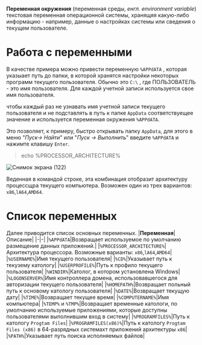 **Переменная окружения** (переменная среды, *енгл. environment variable*) текстовая переменная операционной системы, хранящяя какую-либо информацию - например, данные о настройках системы или сведения о текущем пользователе.

# Работа с переменными
В качестве примера можно привести переменную `%APPdATA` , которая указыает путь до папки, в которой хранятся настройки некоторых программ текущего пользователя. Обычно это `C:\` , где ПОЛЬЗОВАТЕЛЬ - это имя пользователя. Для каждой учетной записи используется свое имя пользователя.

чтобы каждый раз не узнавать имя учетной записи текущего пользователя и не подставлять в путь к папке `AppData` соответствуещее значение и используется переменная окружения `%APPdATA`.

Это позволяет, к примеру, быстро открывать папку `AppData`, для этого в меню "*Пуск-> Найти*" или "*Пуск -> Выполнить*" введите `%APPdATA` и нажимте клавишу `Enter`.

> еcho %PROCESSOR_ARCHITECTURE%
> 
![Снимок экрана (122)](https://user-images.githubusercontent.com/89955495/132613259-5b22732d-e943-496a-bf44-3efa31907907.png)

Веденная в командой строке, эта комбинация отобразит архитектуру процессщра текущего компьютера. Возможен один из трех вариантов: `x86`,`lA64`,`AMD64`.


# Список переменных
Далее приводится список основных переменных.
|**Переменная**|Описание|
|-|-|
|`%APPdATA`|Возвращает используемое по умолчанию размещение данных приложений.|
|`%PROCESSOR_ARCHITECTURE%`|Архитектура процессора. Возможные варианты: `x86`,`lA64`,`AMD64`|
|`%USERNAME%`|Имя текущего пользователя|
|`%CD%`|Указывает путь к текузему катологу|
|`%USERPROFILE%`|Путь к профило текущего пользователя|
|`%WINDIR%`|Католог, в котором установлена Windows|
|`%LOGONSERVER%`|Имя контроллера домена, использовавшегося для авторизации текущего пользователя|
|`%HOMEPATH%`|Возвращает польный путь к основому катологу пользователя|
|`%DATE%`|Возвращает текущую дату|
|`%TIME%`|Возвращает текущее время|
|`%COMPUTERNAME%`|Имя компьютера|
|`%TEMP%` и `%TMP%`|Возвращает временные катологи, по умолчанию используемые приложениями, которые доступны пользователями выполнившим вход в систему|
|`%PROGRAMFILES%`|Путь к катологу `Progtam Files`|
|`%PROGRAMFILES(x86)%`|Путь к катологу `Progtam Files (x86)`  в 64-разрядных системахт приложений архитектуры `x86`|
|`%PATH%`|Указывает путь поиска исполняемых файлов|
